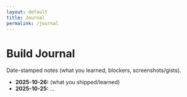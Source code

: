 ```yaml
---
layout: default
title: Journal
permalink: /journal
---
```


# Build Journal
Date-stamped notes (what you learned, blockers, screenshots/gists).

- **2025-10-26:** (what you shipped/learned)
- **2025-10-25:** ...
